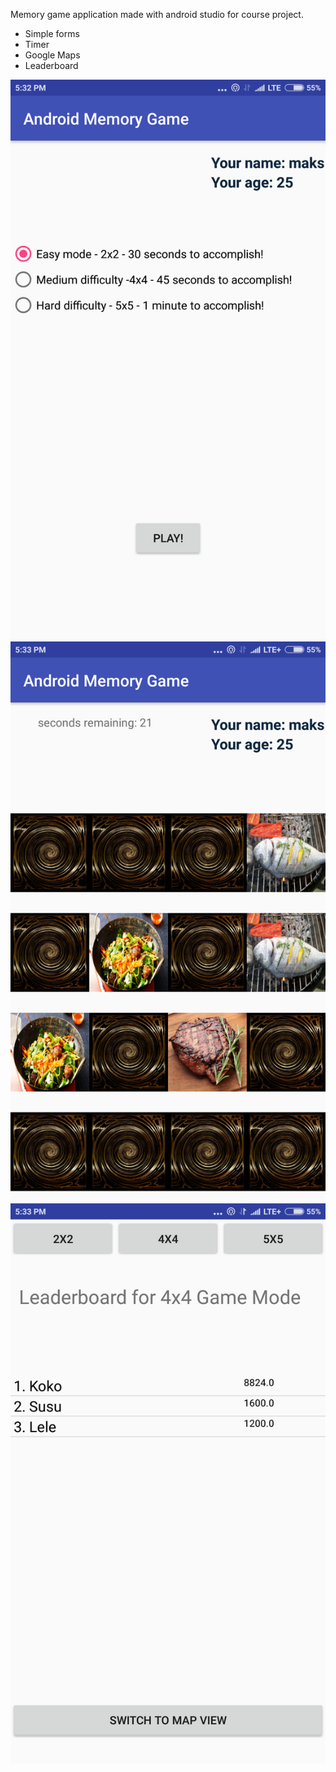
Memory game application made with android studio for course project.

- Simple forms
- Timer
- Google Maps
- Leaderboard

![Screenshot](screenshots/1.png)
![alt text](screenshots/2.png)
![alt text](screenshots/3.png)
